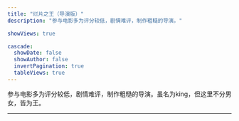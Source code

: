 ```yaml
---
title: "烂片之王（导演版）"
description: "参与电影多为评分较低，剧情难评，制作粗糙的导演。"

showViews: true

cascade:
  showDate: false
  showAuthor: false
  invertPagination: true
  tableViews: true
---
```


参与电影多为评分较低，剧情难评，制作粗糙的导演。虽名为king，但这里不分男女，皆为王。

---
